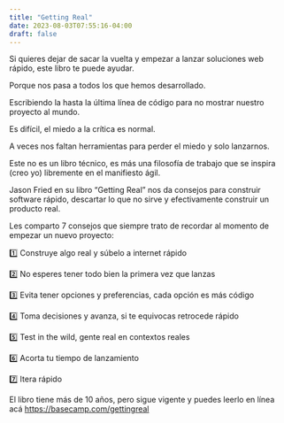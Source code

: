 ```yaml
---
title: "Getting Real"
date: 2023-08-03T07:55:16-04:00
draft: false
---
```

Si quieres dejar de sacar la vuelta y empezar a lanzar soluciones web rápido, este libro te puede ayudar.

Porque nos pasa a todos los que hemos desarrollado.

Escribiendo la hasta la última línea de código para no mostrar nuestro proyecto al mundo.

Es difícil, el miedo a la crítica es normal.

A veces nos faltan herramientas para perder el miedo y solo lanzarnos.

Este no es un libro técnico, es más una filosofía de trabajo que se inspira (creo yo) libremente en el manifiesto ágil.

Jason Fried en su libro “Getting Real” nos da consejos para construir software rápido, descartar lo que no sirve y efectivamente construir un producto real.

Les comparto 7 consejos que siempre trato de recordar al momento de empezar un nuevo proyecto:

1️⃣ Construye algo real y súbelo a internet rápido

2️⃣ No esperes tener todo bien la primera vez que lanzas

3️⃣ Evita tener opciones y preferencias, cada opción es más código

4️⃣ Toma decisiones y avanza, si te equivocas retrocede rápido

5️⃣ Test in the wild, gente real en contextos reales

6️⃣ Acorta tu tiempo de lanzamiento

7️⃣ Itera rápido

El libro tiene más de 10 años, pero sigue vigente y puedes leerlo en línea acá https://basecamp.com/gettingreal

